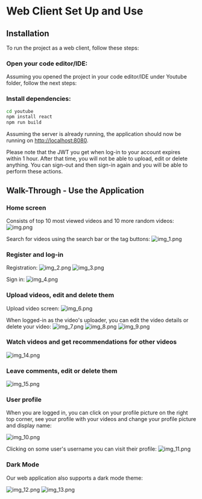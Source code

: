 # Web Client Set Up and Use

## Installation

To run the project as a web client, follow these steps:

### Open your code editor/IDE:

Assuming you opened the project in your code editor/IDE under Youtube folder, follow the next steps:

### Install dependencies:
```bash
cd youtube
npm install react
npm run build
```

Assuming the server is already running, the application should now be running on [http://localhost:8080](http://localhost:8080).

Please note that the JWT you get when log-in to your account expires within 1 hour. 
After that time, you will not be able to upload, edit or delete anything. You can sign-out and then sign-in again and you will be able to perform these actions.

## Walk-Through - Use the Application

### Home screen

Consists of top 10 most viewed videos and 10 more random videos:
![img.png](img.png)

Search for videos using the search bar or the tag buttons:
![img_1.png](img_1.png)

### Register and log-in 

Registration:
![img_2.png](img_2.png)
![img_3.png](img_3.png)

Sign in:
![img_4.png](img_4.png)

### Upload videos, edit and delete them

Upload video screen:
![img_6.png](img_6.png)

When logged-in as the video's uploader, you can edit the video details or delete your video:
![img_7.png](img_7.png)
![img_8.png](img_8.png)
![img_9.png](img_9.png)

### Watch videos and get recommendations for other videos

![img_14.png](img_14.png)

### Leave comments, edit or delete them
![img_15.png](img_15.png)

### User profile

When you are logged in, you can click on your profile picture on the right top corner,
see your profile with your videos and change your profile picture and display name:

![img_10.png](img_10.png)

Clicking on some user's username you can visit their profile:
![img_11.png](img_11.png)

### Dark Mode

Our web application also supports a dark mode theme:

![img_12.png](img_12.png)
![img_13.png](img_13.png)
